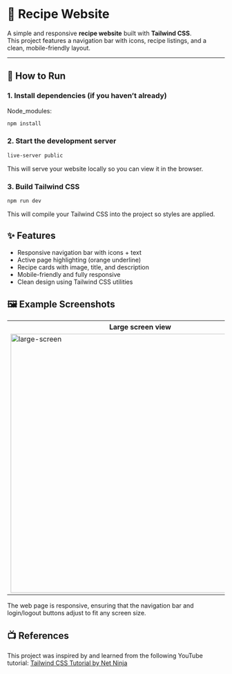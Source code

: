 # 🍳 Recipe Website

A simple and responsive **recipe website** built with **Tailwind CSS**.  
This project features a navigation bar with icons, recipe listings, and a clean, mobile-friendly layout.

---

## 🏃 How to Run

### 1. Install dependencies (if you haven’t already)
Node_modules:
```bash
npm install
```

### 2. Start the development server
```bash
live-server public
```
This will serve your website locally so you can view it in the browser.

### 3. Build Tailwind CSS
```bash
npm run dev
```
This will compile your Tailwind CSS into the project so styles are applied.

## ✨ Features
- Responsive navigation bar with icons + text
- Active page highlighting (orange underline)
- Recipe cards with image, title, and description
- Mobile-friendly and fully responsive
- Clean design using Tailwind CSS utilities

## 🖼 Example Screenshots
<table>
  <tr>
    <th>Large screen view</th>
    <th>Small screen view</th>
  </tr>
  <tr>
    <td>
      <img height="600" alt="large-screen" src="https://github.com/user-attachments/assets/4d4e6f92-058d-4802-972f-072845d25dc6" />
    </td>
    <td>
      <img height="600" alt="small-screen" src="https://github.com/user-attachments/assets/fbdfae5a-f055-4ad2-acfa-1cdb41999971" />
    </td>
  </tr>
</table>
The web page is responsive, ensuring that the navigation bar and login/logout buttons adjust to fit any screen size.

## 📺 References
This project was inspired by and learned from the following YouTube tutorial:
<a href="https://www.youtube.com/watch?v=bxmDnn7lrnk&list=PL4cUxeGkcC9gpXORlEHjc5bgnIi5HEGhw&index=1">Tailwind CSS Tutorial by Net Ninja</a>
